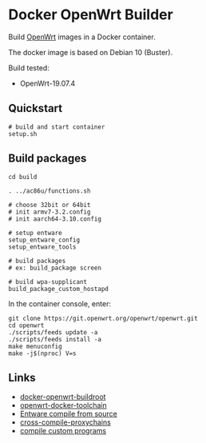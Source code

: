 # Docker OpenWrt Builder

Build [OpenWrt](https://openwrt.org/) images in a Docker container. 

The docker image is based on Debian 10 (Buster).

Build tested:

- OpenWrt-19.07.4

## Quickstart
```
# build and start container
setup.sh
```

## Build packages
```
cd build

. ../ac86u/functions.sh

# choose 32bit or 64bit
# init armv7-3.2.config
# init aarch64-3.10.config

# setup entware
setup_entware_config
setup_entware_tools

# build packages
# ex: build_package screen

# build wpa-supplicant
build_package_custom_hostapd
```

In the container console, enter:
```
git clone https://git.openwrt.org/openwrt/openwrt.git
cd openwrt
./scripts/feeds update -a
./scripts/feeds install -a
make menuconfig
make -j$(nproc) V=s
```

## Links
* [docker-openwrt-buildroot](https://github.com/noonien/docker-openwrt-buildroot)
* [openwrt-docker-toolchain](https://github.com/mchsk/openwrt-docker-toolchain)
* [Entware compile from source](https://github.com/Entware/Entware/wiki/Compile-packages-from-sources)
* [cross-compile-proxychains](https://www.snbforums.com/threads/solution-cross-compile-proxychains-ng-entware-package-via-debian-live-dvd.76960)
* [compile custom programs](https://github.com/RMerl/asuswrt-merlin.ng/wiki/Compile-custom-programs-from-source)
